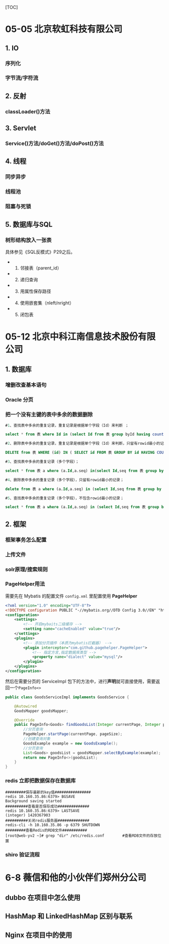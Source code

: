 [TOC]

# 05-05 北京软虹科技有限公司

## 1. IO

### 序列化

### 字节流/字符流

## 2. 反射

### classLoader()方法

## 3. Servlet

### Service()方法/doGet()方法/doPost()方法

## 4. 线程

### 同步异步

### 线程池

### 阻塞与死锁

## 5. 数据库与SQL

### 树形结构放入一张表
具体参见《SQL反模式》P29之后。
- 1. 邻接表（parent_id）
- 2. 递归查询
- 3. 用属性保存路径
- 4. 使用嵌套集（nleft/nright）
- 5. 闭包表

# 05-12 北京中科江南信息技术股份有限公司

## 1. 数据库

### 增删改查基本语句

### Oracle 分页

### 把一个没有主键的表中多余的数据删除

```sql
#1、查找表中多余的重复记录，重复记录是根据单个字段（Id）来判断 ；

select * from 表 where Id in (select Id from 表 group byId having count(Id) > 1)

#2、删除表中多余的重复记录，重复记录是根据单个字段（Id）来判断，只留有rowid最小的记录；　　

DELETE from 表 WHERE (id) IN ( SELECT id FROM 表 GROUP BY id HAVING COUNT(id) > 1) AND ROWID NOT IN (SELECT MIN(ROWID) FROM 表 GROUP BY id HAVING COUNT(*) > 1);

#3、查找表中多余的重复记录（多个字段）；

select * from 表 a where (a.Id,a.seq) in(select Id,seq from 表 group by Id,seq having count(*) > 1)

#4、删除表中多余的重复记录（多个字段），只留有rowid最小的记录；

delete from 表 a where (a.Id,a.seq) in (select Id,seq from 表 group by Id,seq having count(*) > 1) and rowid not in (select min(rowid) from 表 group by Id,seq having count(*)>1)

#5、查找表中多余的重复记录（多个字段），不包含rowid最小的记录；

select * from 表 a where (a.Id,a.seq) in (select Id,seq from 表 group by Id,seq having count(*) > 1) and rowid not in (select min(rowid) from 表 group by Id,seq having count(*)>1)
```

## 2\. 框架

### 框架事务怎么配置

### 上传文件

### solr原理/搜索规则

### PageHelper用法

需要先在 Mybatis 的配置文件 `config.xml` 里配置使用 **PageHelper**

```xml
<?xml version="1.0" encoding="UTF-8"?>
<!DOCTYPE configuration PUBLIC "-//mybatis.org//DTD Config 3.0//EN" "http://mybatis.org/dtd/mybatis-3-config.dtd">
<configuration>
    <settings>
        <!-- 开启mybaits二级缓存 -->
        <setting name="cacheEnabled" value="true"/>
    </settings>
    <plugins>
        <!-- 添加分页插件（本质为mybatis拦截器） -->
        <plugin interceptor="com.github.pagehelper.PageHelper">
            <!-- 指定方言,指定数据库类型 -->
            <property name="dialect" value="mysql"/>
        </plugin>
    </plugins>
</configuration>
```
然后在需要分页的 ServiceImpl 包下的方法中，进行**声明**就可直接使用，需要返回一个`PageInfo<>`
```java
public class GoodsServiceImpl implements GoodsService {

	@Autowired
	GoodsMapper goodsMapper;

	@Override
	public PageInfo<Goods> findGoodsList(Integer currentPage, Integer pageSize) {
		//分页查询
		PageHelper.startPage(currentPage, pageSize);
		//创建查询对象
		GoodsExample example = new GoodsExample();
		//分页查询
		List<Goods> goodsList = goodsMapper.selectByExample(example);
		return new PageInfo<>(goodsList);
	}
}
```
### redis 立即把数据保存在数据库

```shell
#########保存最新的key值################
redis 10.160.35.86:6379> BGSAVE
Background saving started
##########查看是否保存成功##############
redis 10.160.35.86:6379> LASTSAVE
(integer) 1420367903
##########关闭redis服务器##############
redis-cli -h 10.160.35.86 -p 6379 SHUTDOWN
#########查看Redis的RDB文件###########
[root@web-yv2 ~]# grep "dir" /etc/redis.conf        #查看RDB文件的存放位置
```
### shiro 验证流程

# 6-8 薇信和他的小伙伴们郑州分公司

## dubbo 在项目中怎么使用
## HashMap 和 LinkedHashMap 区别与联系
## Nginx 在项目中的使用
